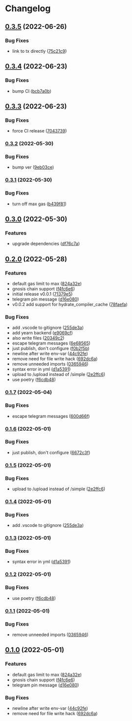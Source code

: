 # Changelog

## [0.3.5](https://github.com/yearn/yearn-multisig-ci-scripts/compare/v0.3.4...v0.3.5) (2022-06-26)


### Bug Fixes

* link to tx directly ([75c21c9](https://github.com/yearn/yearn-multisig-ci-scripts/commit/75c21c96c23765a5b170c33116ed98d96d464e67))

## [0.3.4](https://github.com/yearn/yearn-multisig-ci-scripts/compare/v0.3.3...v0.3.4) (2022-06-23)


### Bug Fixes

* bump CI ([bcb7a0b](https://github.com/yearn/yearn-multisig-ci-scripts/commit/bcb7a0b5bd020990e8762b153d5be04f09a87c74))

## [0.3.3](https://github.com/yearn/yearn-multisig-ci-scripts/compare/v0.3.2...v0.3.3) (2022-06-23)


### Bug Fixes

* force CI release ([7043739](https://github.com/yearn/yearn-multisig-ci-scripts/commit/7043739e521daa20966ea8b3786a02d6b94efc7f))

### [0.3.2](https://github.com/yearn/yearn-multisig-ci-scripts/compare/v0.3.1...v0.3.2) (2022-05-30)


### Bug Fixes

* bump ver ([9eb03ce](https://github.com/yearn/yearn-multisig-ci-scripts/commit/9eb03cedc2005931348a81233a546301722f4139))

### [0.3.1](https://github.com/yearn/yearn-multisig-ci-scripts/compare/v0.3.0...v0.3.1) (2022-05-30)


### Bug Fixes

* turn off max gas ([b439f81](https://github.com/yearn/yearn-multisig-ci-scripts/commit/b439f81ffb8e100ccabbddda795795b55673b2e8))

## [0.3.0](https://github.com/yearn/yearn-multisig-ci-scripts/compare/v0.2.0...v0.3.0) (2022-05-30)


### Features

* upgrade dependencies ([df76c7a](https://github.com/yearn/yearn-multisig-ci-scripts/commit/df76c7a19489669a20e6f30754ab981f7b9c74e4))

## [0.2.0](https://github.com/yearn/yearn-multisig-ci-scripts/compare/v0.1.5...v0.2.0) (2022-05-28)


### Features

* default gas limit to max ([824a32e](https://github.com/yearn/yearn-multisig-ci-scripts/commit/824a32eb5f31c9bb83b8ba1ac1996f5d7eba9f8a))
* gnosis chain support ([f4fc6e6](https://github.com/yearn/yearn-multisig-ci-scripts/commit/f4fc6e6fee6f1771c048daa468954b288f7fcead))
* initial release v0.0.1 ([71379e5](https://github.com/yearn/yearn-multisig-ci-scripts/commit/71379e58a67c87d57d487583142f137165939b31))
* telegram pin message ([d16e080](https://github.com/yearn/yearn-multisig-ci-scripts/commit/d16e0803443aae96f6ae103e21869d02deb256f2))
* v0.0.2 add support for hydrate_compiler_cache ([78faefa](https://github.com/yearn/yearn-multisig-ci-scripts/commit/78faefa5bda057aa26ee723e3b16865bfcaf3d93))


### Bug Fixes

* add .vscode to gitignore ([255de3a](https://github.com/yearn/yearn-multisig-ci-scripts/commit/255de3a5d54ed761bf323505dede021287bc5f4a))
* add yearn backend ([e9069cf](https://github.com/yearn/yearn-multisig-ci-scripts/commit/e9069cfaf69c03646ae2141be627cc9d3f44e76a))
* also write files ([20349c2](https://github.com/yearn/yearn-multisig-ci-scripts/commit/20349c25c9a93a263f6fa1bb11f84d32bd0ffd2c))
* escape telegram messages ([6e68565](https://github.com/yearn/yearn-multisig-ci-scripts/commit/6e685659158ca16d549656dd1f175de48100c91e))
* just publish, don't configure ([f0b2f5b](https://github.com/yearn/yearn-multisig-ci-scripts/commit/f0b2f5b8dfea31507a0e7a1f748be5357c50d15b))
* newline after write env-var ([44c92fe](https://github.com/yearn/yearn-multisig-ci-scripts/commit/44c92fe42c1d12993da280036794f91e5f4be4bb))
* remove need for file write hack ([692dc6a](https://github.com/yearn/yearn-multisig-ci-scripts/commit/692dc6ad4e924495b0350c7cf17a8deb3692de4f))
* remove unneeded imports ([0365946](https://github.com/yearn/yearn-multisig-ci-scripts/commit/0365946560410280398711f1b92e1a8100a7ad37))
* syntax error in yml ([d1a5391](https://github.com/yearn/yearn-multisig-ci-scripts/commit/d1a5391da174acf1e73053e21b6f958a7c6e758e))
* upload to /upload instead of /simple ([2e2ffc6](https://github.com/yearn/yearn-multisig-ci-scripts/commit/2e2ffc635d355b5098d407aeb0deea8e0ec625be))
* use poetry ([f6cdb48](https://github.com/yearn/yearn-multisig-ci-scripts/commit/f6cdb48b5531df1883cef422474be2323b454b19))

### [0.1.7](https://github.com/yearn/yearn-multisig-ci-scripts/compare/v0.1.6...v0.1.7) (2022-05-04)


### Bug Fixes

* escape telegram messages ([600d66f](https://github.com/yearn/yearn-multisig-ci-scripts/commit/600d66f3637c910dd955fc45cdd92b47129b334c))

### [0.1.6](https://github.com/yearn/yearn-multisig-ci-scripts/compare/v0.1.5...v0.1.6) (2022-05-01)


### Bug Fixes

* just publish, don't configure ([6672c3f](https://github.com/yearn/yearn-multisig-ci-scripts/commit/6672c3f9e7c798735c7278eb0651cb2ff94d84f9))

### [0.1.5](https://github.com/yearn/yearn-multisig-ci-scripts/compare/v0.1.4...v0.1.5) (2022-05-01)


### Bug Fixes

* upload to /upload instead of /simple ([2e2ffc6](https://github.com/yearn/yearn-multisig-ci-scripts/commit/2e2ffc635d355b5098d407aeb0deea8e0ec625be))

### [0.1.4](https://github.com/yearn/yearn-multisig-ci-scripts/compare/v0.1.3...v0.1.4) (2022-05-01)


### Bug Fixes

* add .vscode to gitignore ([255de3a](https://github.com/yearn/yearn-multisig-ci-scripts/commit/255de3a5d54ed761bf323505dede021287bc5f4a))

### [0.1.3](https://github.com/yearn/yearn-multisig-ci-scripts/compare/v0.1.2...v0.1.3) (2022-05-01)


### Bug Fixes

* syntax error in yml ([d1a5391](https://github.com/yearn/yearn-multisig-ci-scripts/commit/d1a5391da174acf1e73053e21b6f958a7c6e758e))

### [0.1.2](https://github.com/yearn/yearn-multisig-ci-scripts/compare/v0.1.1...v0.1.2) (2022-05-01)


### Bug Fixes

* use poetry ([f6cdb48](https://github.com/yearn/yearn-multisig-ci-scripts/commit/f6cdb48b5531df1883cef422474be2323b454b19))

### [0.1.1](https://github.com/yearn/yearn-multisig-ci-scripts/compare/v0.1.0...v0.1.1) (2022-05-01)


### Bug Fixes

* remove unneeded imports ([0365946](https://github.com/yearn/yearn-multisig-ci-scripts/commit/0365946560410280398711f1b92e1a8100a7ad37))

## [0.1.0](https://github.com/yearn/yearn-multisig-ci-scripts/compare/v0.0.3...v0.1.0) (2022-05-01)


### Features

* default gas limit to max ([824a32e](https://github.com/yearn/yearn-multisig-ci-scripts/commit/824a32eb5f31c9bb83b8ba1ac1996f5d7eba9f8a))
* gnosis chain support ([f4fc6e6](https://github.com/yearn/yearn-multisig-ci-scripts/commit/f4fc6e6fee6f1771c048daa468954b288f7fcead))
* telegram pin message ([d16e080](https://github.com/yearn/yearn-multisig-ci-scripts/commit/d16e0803443aae96f6ae103e21869d02deb256f2))


### Bug Fixes

* newline after write env-var ([44c92fe](https://github.com/yearn/yearn-multisig-ci-scripts/commit/44c92fe42c1d12993da280036794f91e5f4be4bb))
* remove need for file write hack ([692dc6a](https://github.com/yearn/yearn-multisig-ci-scripts/commit/692dc6ad4e924495b0350c7cf17a8deb3692de4f))

